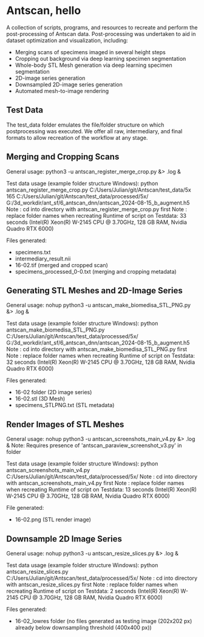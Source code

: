 # Antscan, hello
A collection of scripts, programs, and resources to recreate and perform the post-processing of Antscan data.
Post-processing was undertaken to aid in dataset optimization and visualization, including:
- Merging scans of specimens imaged in several height steps
- Cropping out background via deep learning specimen segmentation
- Whole-body STL Mesh generation via deep learning specimen segmentation
- 2D-image series generation
- Downsampled 2D-image series generation
- Automated mesh-to-image rendering

## Test Data
The test_data folder emulates the file/folder structure on which postprocessing was executed.
We offer all raw, intermediary, and final formats to allow recreation of the workflow at any stage.

## Merging and Cropping Scans
General usage:
python3 -u antscan_register_merge_crop.py <path-to-scan-folder> <z-shift> <path-to-processed-folder> <path-to-dnn> <path-to-biomedisa> &> <log-filename>.log &

Test data usage (example folder structure Windows):
python antscan_register_merge_crop.py C:/Users/Julian/git/Antscan/test_data/5x 165 C:/Users/Julian/git/Antscan/test_data/processed/5x/ G:/3d_workdir/ant_sf/6_antscan_dnn/antscan_2024-08-15_b_augment.h5
Note : cd into directory with antscan_register_merge_crop.py first
Note : replace folder names when recreating
Runtime of script on Testdata: 33 seconds (Intel(R) Xeon(R) W-2145 CPU @ 3.70GHz, 128 GB RAM, Nvidia Quadro RTX 6000)

Files generated:
- specimens.txt
- intermediary_result.nii
- 16-02.tif (merged and cropped scan)
- specimens_processed_0-0.txt (merging and cropping metadata)

## Generating STL Meshes and 2D-Image Series
General usage:
nohup python3 -u antscan_make_biomedisa_STL_PNG.py <path-to-processed-folder> &> <log-filename>.log &

Test data usage (example folder structure Windows):
python antscan_make_biomedisa_STL_PNG.py C:/Users/Julian/git/Antscan/test_data/processed/5x/ G:/3d_workdir/ant_sf/6_antscan_dnn/antscan_2024-08-15_b_augment.h5 
Note : cd into directory with antscan_make_biomedisa_STL_PNG.py first
Note : replace folder names when recreating
Runtime of script on Testdata: 32 seconds (Intel(R) Xeon(R) W-2145 CPU @ 3.70GHz, 128 GB RAM, Nvidia Quadro RTX 6000)

Files generated:
- 16-02 folder (2D image series)
- 16-02.stl (3D Mesh)
- specimens_STLPNG.txt (STL metadata)

## Render Images of STL Meshes 
General usage:
nohup python3 -u antscan_screenshots_main_v4.py <path-to-processed-folder> &> <log-filename>.log &
Note: Requires presence of 'antscan_paraview_screenshot_v3.py' in folder

Test data usage (example folder structure Windows):
python antscan_screenshots_main_v4.py C:/Users/Julian/git/Antscan/test_data/processed/5x/
Note : cd into directory with antscan_screenshots_main_v4.py first
Note : replace folder names when recreating
Runtime of script on Testdata: 13 seconds (Intel(R) Xeon(R) W-2145 CPU @ 3.70GHz, 128 GB RAM, Nvidia Quadro RTX 6000)

File generated:
- 16-02.png (STL render image)

## Downsample 2D Image Series
General usage:
nohup python3 -u antscan_resize_slices.py &> <log-filename>.log &

Test data usage (example folder structure Windows):
python antscan_resize_slices.py C:/Users/Julian/git/Antscan/test_data/processed/5x/
Note : cd into directory with antscan_resize_slices.py first
Note : replace folder names when recreating
Runtime of script on Testdata: 2 seconds (Intel(R) Xeon(R) W-2145 CPU @ 3.70GHz, 128 GB RAM, Nvidia Quadro RTX 6000)

Files generated:
- 16-02_lowres folder (no files generated as testing image (202x202 px) already below downsampling threshold (400x400 px))
